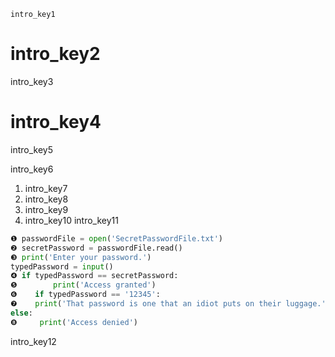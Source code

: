 ```ngMeta
intro_key1
```
# intro_key2
intro_key3

# intro_key4
intro_key5

intro_key6

1. intro_key7
2. intro_key8
3. intro_key9
4. intro_key10
intro_key11

```python
❶ passwordFile = open('SecretPasswordFile.txt')
❷ secretPassword = passwordFile.read()
❸ print('Enter your password.')
typedPassword = input()
❹ if typedPassword == secretPassword:
❺        print('Access granted')
❻    if typedPassword == '12345':
❼    print('That password is one that an idiot puts on their luggage.')
else:
❽     print('Access denied')
```
intro_key12

